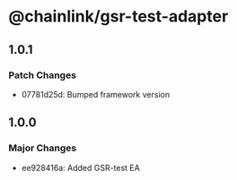 # @chainlink/gsr-test-adapter

## 1.0.1

### Patch Changes

- 07781d25d: Bumped framework version

## 1.0.0

### Major Changes

- ee928416a: Added GSR-test EA
